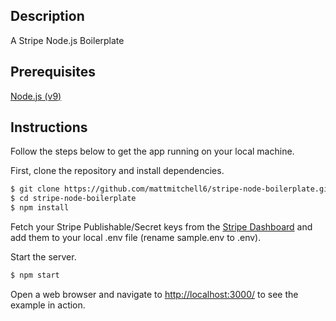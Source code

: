 ## Description

A Stripe Node.js Boilerplate

## Prerequisites
[Node.js (v9)](https://nodejs.org/en/)

## Instructions

Follow the steps below to get the app running on your local machine.

First, clone the repository and install dependencies.
```bash
$ git clone https://github.com/mattmitchell6/stripe-node-boilerplate.git
$ cd stripe-node-boilerplate
$ npm install
```

Fetch your Stripe Publishable/Secret keys from the [Stripe Dashboard](https://dashboard.stripe.com/account/apikeys) and add them to your local .env file (rename sample.env to .env).

Start the server.

```bash
$ npm start
```

Open a web browser and navigate to [http://localhost:3000/](http://127.0.0.1:3000/)
to see the example in action.
